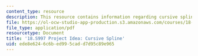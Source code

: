```yaml
---
content_type: resource
description: This resource contains information regarding cursive spline.
file: https://ol-ocw-studio-app-production.s3.amazonaws.com/courses/18-s997-introduction-to-matlab-programming-fall-2011/ede8e6246c6bed995cadd7d95c89e965_MIT18_S997F11_Cursive.pdf
file_type: application/pdf
resourcetype: Document
title: '18.S997 Project Idea: Cursive Spline'
uid: ede8e624-6c6b-ed99-5cad-d7d95c89e965
---
```

